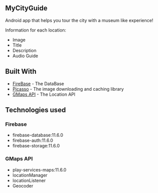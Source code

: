 ## MyCityGuide

Android app that helps you tour the city with a museum like experience!

Information for each location:
* Image
* Title
* Description
* Audio Guide

## Built With

* [FireBase](https://firebase.google.com/) - The DataBase
* [Picasso](http://square.github.io/picasso/) - The image downloading and caching library
* [GMaps API](https://cloud.google.com/maps-platform/maps/?apis=maps) - The Location API

## Technologies used
### Firebase
* firebase-database:11.6.0
* firebase-auth:11.6.0
* firebase-storage:11.6.0

### GMaps API
* play-services-maps:11.6.0
* locationManager
* locationListener
* Geocoder 




